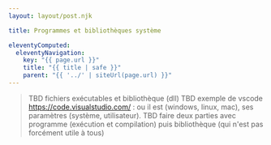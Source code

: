 ```yaml
---
layout: layout/post.njk

title: Programmes et bibliothèques système

eleventyComputed:
  eleventyNavigation:
    key: "{{ page.url }}"
    title: "{{ title | safe }}"
    parent: "{{ '../' | siteUrl(page.url) }}"
---
```


> TBD fichiers exécutables et bibliothèque (dll)
> TBD exemple de vscode <https://code.visualstudio.com/> : ou il est (windows, linux, mac), ses paramètres (système, utilisateur).
> TBD faire deux parties avec programme (exécution et compilation) puis bibliothèque (qui n'est pas forcément utile à tous)